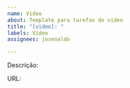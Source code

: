 ```yaml
---
name: Video
about: Template para tarefas de vídeo
title: "[video]: "
labels: Vídeo
assignees: josenaldo

---
```


Descrição: 

URL:
